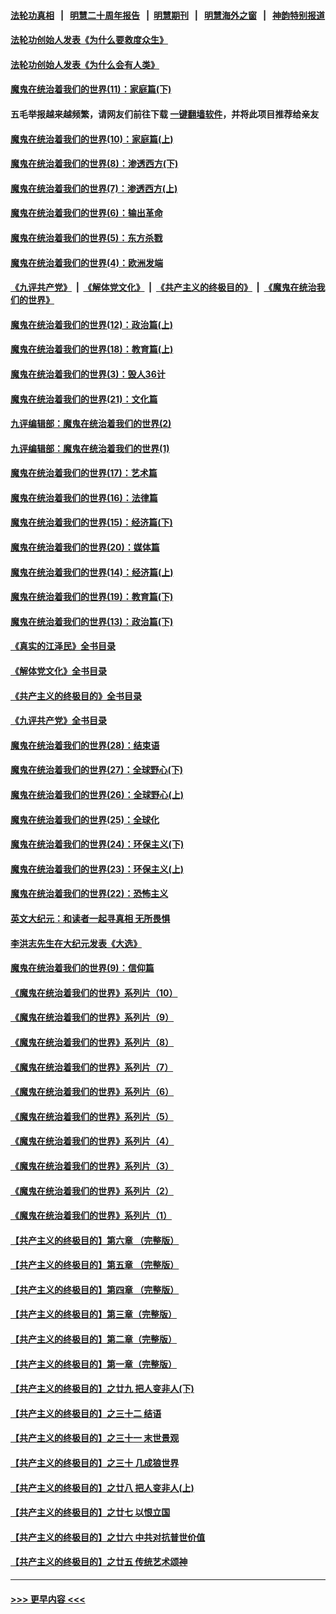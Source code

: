 #### [法轮功真相](https://github.com/gfw-breaker/truth/blob/master/README.md?t=0) &nbsp;&nbsp;|&nbsp;&nbsp; [明慧二十周年报告](https://github.com/gfw-breaker/mh-reports/blob/master/README.md?t=0) &nbsp;&nbsp;|&nbsp;&nbsp;[明慧期刊](https://github.com/gfw-breaker/mh-qikan) &nbsp;&nbsp;|&nbsp;&nbsp; [明慧海外之窗](https://github.com/gfw-breaker/mh-news/blob/master/README.md?t=0) &nbsp;&nbsp;|&nbsp;&nbsp; [神韵特别报道](https://github.com/gfw-breaker/mh-news/blob/master/shenyun.md?t=0)
#### [法轮功创始人发表《为什么要救度众生》](../pages/nsc422/n13975246.md?t=06190043) 
#### [法轮功创始人发表《为什么会有人类》](../pages/nsc422/n13912117.md?t=06190043) 
#### [魔鬼在统治着我们的世界(11)：家庭篇(下)](../pages/nsc422/n10440961.md?t=06190043) 
#### 五毛举报越来越频繁，请网友们前往下载 [一键翻墙软件](https://github.com/gfw-breaker/ssr-accounts)，并将此项目推荐给亲友
#### [魔鬼在统治着我们的世界(10)：家庭篇(上)](../pages/nsc422/n10435448.md?t=06190043) 
#### [魔鬼在统治着我们的世界(8)：渗透西方(下)](../pages/nsc422/n10429603.md?t=06190043) 
#### [魔鬼在统治着我们的世界(7)：渗透西方(上)](../pages/nsc422/n10426013.md?t=06190043) 
#### [魔鬼在统治着我们的世界(6)：输出革命](../pages/nsc422/n10421536.md?t=06190043) 
#### [魔鬼在统治着我们的世界(5)：东方杀戮](../pages/nsc422/n10417707.md?t=06190043) 
#### [魔鬼在统治着我们的世界(4)：欧洲发端](../pages/nsc422/n10414890.md?t=06190043) 
#### [《九评共产党》](https://github.com/begood0513/9ping.md/blob/master/README.md) &nbsp;|&nbsp; [《解体党文化》](../../../../jtdwh.md/blob/master/README.md)  &nbsp;|&nbsp; [《共产主义的终极目的》](../../../../gczydzjmd.md/blob/master/README.md) &nbsp;|&nbsp; [《魔鬼在统治我们的世界》](../../../../mgztzwmdsj.md/blob/master/README.md) 
#### [魔鬼在统治着我们的世界(12)：政治篇(上)](../pages/nsc422/n10444576.md?t=06190043) 
#### [魔鬼在统治着我们的世界(18)：教育篇(上)](../pages/nsc422/n10526970.md?t=06190043) 
#### [魔鬼在统治着我们的世界(3)：毁人36计](../pages/nsc422/n10411583.md?t=06190043) 
#### [魔鬼在统治着我们的世界(21)：文化篇](../pages/nsc422/n10597706.md?t=06190043) 
#### [九评编辑部：魔鬼在统治着我们的世界(2)](../pages/nsc422/n10410036.md?t=06190043) 
#### [九评编辑部：魔鬼在统治着我们的世界(1)](../pages/nsc422/n10406825.md?t=06190043) 
#### [魔鬼在统治着我们的世界(17)：艺术篇](../pages/nsc422/n10499093.md?t=06190043) 
#### [魔鬼在统治着我们的世界(16)：法律篇](../pages/nsc422/n10485969.md?t=06190043) 
#### [魔鬼在统治着我们的世界(15)：经济篇(下)](../pages/nsc422/n10469975.md?t=06190043) 
#### [魔鬼在统治着我们的世界(20)：媒体篇](../pages/nsc422/n10586579.md?t=06190043) 
#### [魔鬼在统治着我们的世界(14)：经济篇(上)](../pages/nsc422/n10457370.md?t=06190043) 
#### [魔鬼在统治着我们的世界(19)：教育篇(下)](../pages/nsc422/n10564808.md?t=06190043) 
#### [魔鬼在统治着我们的世界(13)：政治篇(下)](../pages/nsc422/n10448270.md?t=06190043) 
#### [《真实的江泽民》全书目录](../pages/nsc422/n13721399.md?t=06190043) 
#### [《解体党文化》全书目录](../pages/nsc422/n13721157.md?t=06190043) 
#### [《共产主义的终极目的》全书目录](../pages/nsc422/n13721048.md?t=06190043) 
#### [《九评共产党》全书目录](../pages/nsc422/n13708085.md?t=06190043) 
#### [魔鬼在统治着我们的世界(28)：结束语](../pages/nsc422/n10936246.md?t=06190043) 
#### [魔鬼在统治着我们的世界(27)：全球野心(下)](../pages/nsc422/n10928319.md?t=06190043) 
#### [魔鬼在统治着我们的世界(26)：全球野心(上)](../pages/nsc422/n10900318.md?t=06190043) 
#### [魔鬼在统治着我们的世界(25)：全球化](../pages/nsc422/n10788205.md?t=06190043) 
#### [魔鬼在统治着我们的世界(24)：环保主义(下)](../pages/nsc422/n10695307.md?t=06190043) 
#### [魔鬼在统治着我们的世界(23)：环保主义(上)](../pages/nsc422/n10688613.md?t=06190043) 
#### [魔鬼在统治着我们的世界(22)：恐怖主义](../pages/nsc422/n10614727.md?t=06190043) 
#### [英文大纪元：和读者一起寻真相 无所畏惧](../pages/nsc422/n12542027.md?t=06190043) 
#### [李洪志先生在大纪元发表《大选》](../pages/nsc422/n12534746.md?t=06190043) 
#### [魔鬼在统治着我们的世界(9)：信仰篇](../pages/nsc422/n10432159.md?t=06190043) 
#### [《魔鬼在统治着我们的世界》系列片（10）](../pages/nsc422/n12292670.md?t=06190043) 
#### [《魔鬼在统治着我们的世界》系列片（9）](../pages/nsc422/n12290859.md?t=06190043) 
#### [《魔鬼在统治着我们的世界》系列片（8）](../pages/nsc422/n12287445.md?t=06190043) 
#### [《魔鬼在统治着我们的世界》系列片（7）](../pages/nsc422/n12283425.md?t=06190043) 
#### [《魔鬼在统治着我们的世界》系列片（6）](../pages/nsc422/n12282314.md?t=06190043) 
#### [《魔鬼在统治着我们的世界》系列片（5）](../pages/nsc422/n12281419.md?t=06190043) 
#### [《魔鬼在统治着我们的世界》系列片（4）](../pages/nsc422/n12274024.md?t=06190043) 
#### [《魔鬼在统治着我们的世界》系列片（3）](../pages/nsc422/n12271322.md?t=06190043) 
#### [《魔鬼在统治着我们的世界》系列片（2）](../pages/nsc422/n12269049.md?t=06190043) 
#### [《魔鬼在统治着我们的世界》系列片（1）](../pages/nsc422/n12267575.md?t=06190043) 
#### [【共产主义的终极目的】第六章 （完整版）](../pages/nsc422/n11428913.md?t=06190043) 
#### [【共产主义的终极目的】第五章 （完整版）](../pages/nsc422/n11428912.md?t=06190043) 
#### [【共产主义的终极目的】第四章 （完整版）](../pages/nsc422/n11428907.md?t=06190043) 
#### [【共产主义的终极目的】第三章（完整版）](../pages/nsc422/n11428848.md?t=06190043) 
#### [【共产主义的终极目的】第二章（完整版）](../pages/nsc422/n11428831.md?t=06190043) 
#### [【共产主义的终极目的】第一章（完整版）](../pages/nsc422/n11417651.md?t=06190043) 
#### [【共产主义的终极目的】之廿九 把人变非人(下)](../pages/nsc422/n11344140.md?t=06190043) 
#### [【共产主义的终极目的】之三十二 结语](../pages/nsc422/n11360535.md?t=06190043) 
#### [【共产主义的终极目的】之三十一 末世景观](../pages/nsc422/n11351129.md?t=06190043) 
#### [【共产主义的终极目的】之三十 几成狼世界](../pages/nsc422/n11348280.md?t=06190043) 
#### [【共产主义的终极目的】之廿八 把人变非人(上)](../pages/nsc422/n11340492.md?t=06190043) 
#### [【共产主义的终极目的】之廿七 以恨立国](../pages/nsc422/n11336944.md?t=06190043) 
#### [【共产主义的终极目的】之廿六 中共对抗普世价值](../pages/nsc422/n11324785.md?t=06190043) 
#### [【共产主义的终极目的】之廿五 传统艺术颂神](../pages/nsc422/n11296396.md?t=06190043) 

----
#### [ >>> 更早内容 <<< ](../indexes/nsc422-earlier.md)
